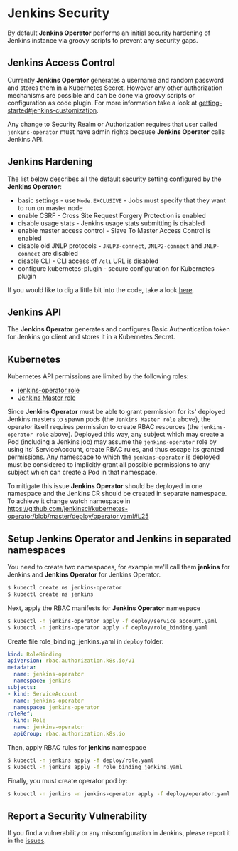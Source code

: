 # Jenkins Security

By default **Jenkins Operator** performs an initial security hardening of Jenkins instance via groovy scripts to prevent any security gaps.

## Jenkins Access Control

Currently **Jenkins Operator** generates a username and random password and stores them in a Kubernetes Secret.
However any other authorization mechanisms are possible and can be done via groovy scripts or configuration as code plugin.
For more information take a look at [getting-started#jenkins-customization](v0.1.1/getting-started.md#jenkins-customisation).

Any change to Security Realm or Authorization requires that user called `jenkins-operator` must have admin rights 
because **Jenkins Operator** calls Jenkins API.

## Jenkins Hardening

The list below describes all the default security setting configured by the **Jenkins Operator**:
- basic settings - use `Mode.EXCLUSIVE` - Jobs must specify that they want to run on master node
- enable CSRF - Cross Site Request Forgery Protection is enabled
- disable usage stats - Jenkins usage stats submitting is disabled
- enable master access control - Slave To Master Access Control is enabled
- disable old JNLP protocols - `JNLP3-connect`, `JNLP2-connect` and `JNLP-connect` are disabled
- disable CLI - CLI access of `/cli` URL is disabled
- configure kubernetes-plugin - secure configuration for Kubernetes plugin

If you would like to dig a little bit into the code, take a look [here](../pkg/controller/jenkins/configuration/base/resources/base_configuration_configmap.go).

## Jenkins API

The **Jenkins Operator** generates and configures Basic Authentication token for Jenkins go client and stores it in a Kubernetes Secret.

## Kubernetes

Kubernetes API permissions are limited by the following roles:
- [jenkins-operator role](../deploy/role.yaml)  
- [Jenkins Master role](../pkg/controller/jenkins/configuration/base/resources/rbac.go)

Since **Jenkins Operator** must be able to grant permission for its' deployed Jenkins masters to spawn pods (the `Jenkins Master role` above), 
the operator itself requires permission to create RBAC resources (the `jenkins-operator role` above). 
Deployed this way, any subject which may create a Pod (including a Jenkins job) may 
assume the `jenkins-operator` role by using its' ServiceAccount, create RBAC rules, and thus escape its granted permissions. 
Any namespace to which the `jenkins-operator` is deployed must be considered to implicitly grant all 
possible permissions to any subject which can create a Pod in that namespace.

To mitigate this issue **Jenkins Operator** should be deployed in one namespace and the Jenkins CR should be created in separate namespace. 
To achieve it change watch namespace in https://github.com/jenkinsci/kubernetes-operator/blob/master/deploy/operator.yaml#L25

## Setup Jenkins Operator and Jenkins in separated namespaces

You need to create two namespaces, for example we'll call them **jenkins** for Jenkins and **Jenkins Operator** for Jenkins Operator.
```bash
$ kubectl create ns jenkins-operator
$ kubectl create ns jenkins
```

Next, apply the RBAC manifests for **Jenkins Operator** namespace
```bash
$ kubectl -n jenkins-operator apply -f deploy/service_account.yaml
$ kubectl -n jenkins-operator apply -f deploy/role_binding.yaml
```

Create file role_binding_jenkins.yaml in `deploy` folder:
```yaml
kind: RoleBinding
apiVersion: rbac.authorization.k8s.io/v1
metadata:
  name: jenkins-operator
  namespace: jenkins
subjects:
- kind: ServiceAccount
  name: jenkins-operator
  namespace: jenkins-operator
roleRef:
  kind: Role
  name: jenkins-operator
  apiGroup: rbac.authorization.k8s.io
```

Then, apply RBAC rules for **jenkins** namespace
```bash
$ kubectl -n jenkins apply -f deploy/role.yaml
$ kubectl -n jenkins apply -f role_binding_jenkins.yaml
```

Finally, you must create operator pod by:
```bash
$ kubectl -n jenkins -n jenkins-operator apply -f deploy/operator.yaml
```


## Report a Security Vulnerability

If you find a vulnerability or any misconfiguration in Jenkins, please report it in the [issues](https://github.com/jenkinsci/kubernetes-operator/issues). 


